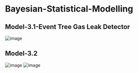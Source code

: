 # Bayesian-Statistical-Modelling

## Model-3.1-Event Tree Gas Leak Detector
![image](https://user-images.githubusercontent.com/47551095/123717627-1f219580-d875-11eb-8672-2ffed848ed28.png)
## Model-3.2
![image](https://user-images.githubusercontent.com/47551095/123717666-32346580-d875-11eb-9ccf-8a58374d9ae9.png)
![image](https://user-images.githubusercontent.com/47551095/123717693-41b3ae80-d875-11eb-9f6b-8d878bd64120.png)
